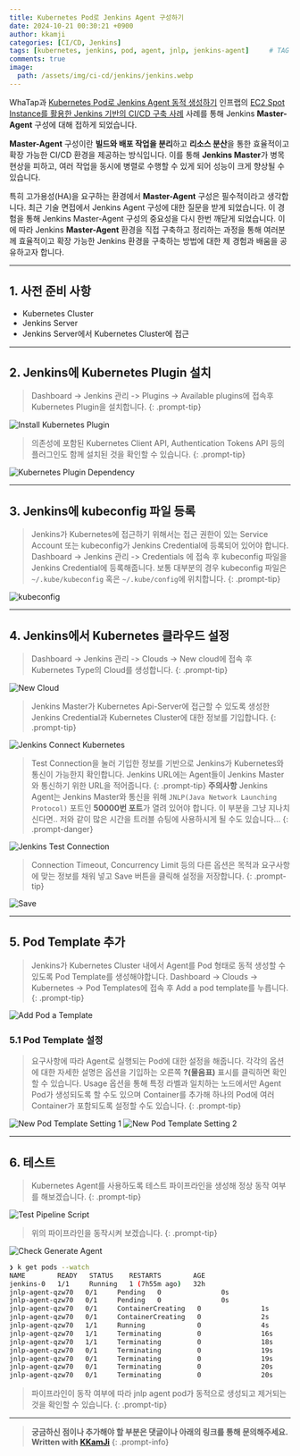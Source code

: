 ```yaml
---
title: Kubernetes Pod로 Jenkins Agent 구성하기
date: 2024-10-21 00:30:21 +0900
author: kkamji
categories: [CI/CD, Jenkins]
tags: [kubernetes, jenkins, pod, agent, jnlp, jenkins-agent]     # TAG names should always be lowercase
comments: true
image:
  path: /assets/img/ci-cd/jenkins/jenkins.webp
---
```


WhaTap과 [Kubernetes Pod로 Jenkins Agent 동적 생성하기](https://www.whatap.io/bbs/board.php?bo_table=blog&wr_id=34&page=9) 인프랩의 [EC2 Spot Instance를 활용한 Jenkins 기반의 CI/CD 구축 사례](https://aws.amazon.com/ko/blogs/tech/inflab-ec2-spot-instance/) 사례를 통해 Jenkins **Master-Agent** 구성에 대해 접하게 되었습니다.

**Master-Agent** 구성이란 **빌드와 배포 작업을 분리**하고 **리소스 분산**을 통한 효율적이고 확장 가능한 CI/CD 환경을 제공하는 방식입니다. 이를 통해 **Jenkins Master**가 병목 현상을 피하고, 여러 작업을 동시에 병렬로 수행할 수 있게 되어 성능이 크게 향상될 수 있습니다.

특히 고가용성(HA)을 요구하는 환경에서 **Master-Agent** 구성은 필수적이라고 생각합니다. 최근 기술 면접에서 Jenkins Agent 구성에 대한 질문을 받게 되었습니다. 이 경험을 통해 Jenkins Master-Agent 구성의 중요성을 다시 한번 깨닫게 되었습니다. 이에 따라 Jenkins **Master-Agent** 환경을 직접 구축하고 정리하는 과정을 통해 여러분께 효율적이고 확장 가능한 Jenkins 환경을 구축하는 방법에 대한 제 경험과 배움을 공유하고자 합니다.

---

## 1. 사전 준비 사항

- Kubernetes Cluster
- Jenkins Server
- Jenkins Server에서 Kubernetes Cluster에 접근

---

## 2. Jenkins에 Kubernetes Plugin 설치

> Dashboard -> Jenkins 관리 -> Plugins -> Available plugins에 접속후 Kubernetes Plugin을 설치합니다.
{: .prompt-tip}

![Install Kubernetes Plugin](/assets/img/ci-cd/jenkins/kubernetes-plugin.png)

> 의존성에 포함된 Kubernetes Client API, Authentication Tokens API 등의 플러그인도 함께 설치된 것을 확인할 수 있습니다.
{: .prompt-tip}

![Kubernetes Plugin Dependency](/assets/img/ci-cd/jenkins/kubernetes-plugin-dependency.png)

---

## 3. Jenkins에 kubeconfig 파일 등록

> Jenkins가 Kubernetes에 접근하기 위해서는 접근 권한이 있는 Service Account 또는 kubeconfig가 Jenkins Credential에 등록되어 있어야 합니다.
> Dashboard -> Jenkins 관리 -> Credentials 에 접속 후 kubeconfig 파일을 Jenkins Credential에 등록해줍니다.
> 보통 대부분의 경우 kubeconfig 파일은 `~/.kube/kubeconfig` 혹은 `~/.kube/config`에 위치합니다.
{: .prompt-tip}

![kubeconfig](/assets/img/ci-cd/jenkins/kube-config-credential.png)

---

## 4. Jenkins에서 Kubernetes 클라우드 설정

> Dashboard -> Jenkins 관리 -> Clouds -> New cloud에 접속 후 Kubernetes Type의 Cloud를 생성합니다.
{: .prompt-tip}

![New Cloud](/assets/img/ci-cd/jenkins/new-cloud.png)

> Jenkins Master가 Kubernetes Api-Server에 접근할 수 있도록 생성한 Jenkins Credential과 Kubernetes Cluster에 대한 정보를 기입합니다.
{: .prompt-tip}

![Jenkins Connect Kubernetes](/assets/img/ci-cd/jenkins/jenkins-connect-kubernetes.png)

> Test Connection을 눌러 기입한 정보를 기반으로 Jenkins가 Kubernetes와 통신이 가능한지 확인합니다.
> Jenkins URL에는 Agent들이 Jenkins Master와 통신하기 위한 URL을 적어줍니다.
{: .prompt-tip}
> **주의사항**
> Jenkins Agent는 Jenkins Master와 통신을 위해 `JNLP(Java Network Launching Protocol)` 포트인 **50000번 포트**가 열려 있어야 합니다.
> 이 부분을 그냥 지나치신다면.. 저와 같이 많은 시간을 트러블 슈팅에 사용하시게 될 수도 있습니다...
{: .prompt-danger}

![Jenkins Test Connection](/assets/img/ci-cd/jenkins/test-connection.png)

> Connection Timeout, Concurrency Limit 등의 다른 옵션은 목적과 요구사항에 맞는 정보를 채워 넣고 Save 버튼을 클릭해 설정을 저장합니다.
{: .prompt-tip}

![Save](/assets/img/ci-cd/jenkins/kubernetes-cloud-save.png)

---

## 5. Pod Template 추가

> Jenkins가 Kubernetes Cluster 내에서 Agent를 Pod 형태로 동적 생성할 수 있도록 Pod Template를 생성해야합니다.
> Dashboard -> Clouds -> Kubernetes -> Pod Templates에 접속 후 Add a pod template를 누릅니다.
{: .prompt-tip}

![Add Pod a Template](/assets/img/ci-cd/jenkins/add-pod-template.png)

### 5.1 Pod Template 설정

> 요구사항에 따라 Agent로 실행되는 Pod에 대한 설정을 해줍니다. 각각의 옵션에 대한 자세한 설명은 옵션을 기입하는 오른쪽 **?(물음표)** 표시를 클릭하면 확인할 수 있습니다.
> Usage 옵션을 통해 특정 라벨과 일치하는 노드에서만 Agent Pod가 생성되도록 할 수도 있으며 Container를 추가해 하나의 Pod에 여러 Container가 포함되도록 설정할 수도 있습니다.
{: .prompt-tip}

![New Pod Template Setting 1](/assets/img/ci-cd/jenkins/new-pod-template-setting-1.png)
![New Pod Template Setting 2](/assets/img/ci-cd/jenkins/new-pod-template-setting-2.png)

---

## 6. 테스트

> Kubernetes Agent를 사용하도록 테스트 파이프라인을 생성해 정상 동작 여부를 해보겠습니다.
{: .prompt-tip}

![Test Pipeline Script](/assets/img/ci-cd/jenkins/test-pipeline-script.png)

> 위의 파이프라인을 동작시켜 보겠습니다.
{: .prompt-tip}

![Check Generate Agent](/assets/img/ci-cd/jenkins/check-generate-agent.png)

```bash
❯ k get pods --watch
NAME        READY   STATUS    RESTARTS        AGE
jenkins-0   1/1     Running   1 (7h55m ago)   32h
jnlp-agent-qzw70   0/1     Pending   0               0s
jnlp-agent-qzw70   0/1     Pending   0               0s
jnlp-agent-qzw70   0/1     ContainerCreating   0               1s
jnlp-agent-qzw70   0/1     ContainerCreating   0               2s
jnlp-agent-qzw70   1/1     Running             0               4s
jnlp-agent-qzw70   1/1     Terminating         0               16s
jnlp-agent-qzw70   1/1     Terminating         0               18s
jnlp-agent-qzw70   0/1     Terminating         0               19s
jnlp-agent-qzw70   0/1     Terminating         0               19s
jnlp-agent-qzw70   0/1     Terminating         0               20s
jnlp-agent-qzw70   0/1     Terminating         0               20s
```
> 파이프라인이 동작 여부에 따라 jnlp agent pod가 동적으로 생성되고 제거되는 것을 확인할 수 있습니다.
{: .prompt-tip}

---
> **궁금하신 점이나 추가해야 할 부분은 댓글이나 아래의 링크를 통해 문의해주세요.**  
> **Written with [KKamJi](https://www.linkedin.com/in/taejikim/)**
{: .prompt-info}
